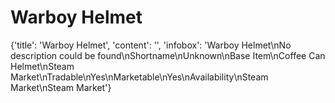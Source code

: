 
# Warboy Helmet

{'title': 'Warboy Helmet', 'content': '', 'infobox': 'Warboy Helmet\nNo description could be found\nShortname\nUnknown\nBase Item\nCoffee Can Helmet\nSteam Market\nTradable\nYes\nMarketable\nYes\nAvailability\nSteam Market\nSteam Market'}
